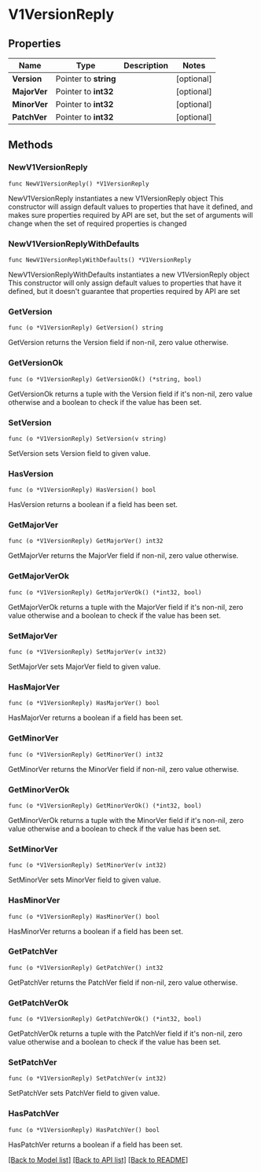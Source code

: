# V1VersionReply

## Properties

Name | Type | Description | Notes
------------ | ------------- | ------------- | -------------
**Version** | Pointer to **string** |  | [optional] 
**MajorVer** | Pointer to **int32** |  | [optional] 
**MinorVer** | Pointer to **int32** |  | [optional] 
**PatchVer** | Pointer to **int32** |  | [optional] 

## Methods

### NewV1VersionReply

`func NewV1VersionReply() *V1VersionReply`

NewV1VersionReply instantiates a new V1VersionReply object
This constructor will assign default values to properties that have it defined,
and makes sure properties required by API are set, but the set of arguments
will change when the set of required properties is changed

### NewV1VersionReplyWithDefaults

`func NewV1VersionReplyWithDefaults() *V1VersionReply`

NewV1VersionReplyWithDefaults instantiates a new V1VersionReply object
This constructor will only assign default values to properties that have it defined,
but it doesn't guarantee that properties required by API are set

### GetVersion

`func (o *V1VersionReply) GetVersion() string`

GetVersion returns the Version field if non-nil, zero value otherwise.

### GetVersionOk

`func (o *V1VersionReply) GetVersionOk() (*string, bool)`

GetVersionOk returns a tuple with the Version field if it's non-nil, zero value otherwise
and a boolean to check if the value has been set.

### SetVersion

`func (o *V1VersionReply) SetVersion(v string)`

SetVersion sets Version field to given value.

### HasVersion

`func (o *V1VersionReply) HasVersion() bool`

HasVersion returns a boolean if a field has been set.

### GetMajorVer

`func (o *V1VersionReply) GetMajorVer() int32`

GetMajorVer returns the MajorVer field if non-nil, zero value otherwise.

### GetMajorVerOk

`func (o *V1VersionReply) GetMajorVerOk() (*int32, bool)`

GetMajorVerOk returns a tuple with the MajorVer field if it's non-nil, zero value otherwise
and a boolean to check if the value has been set.

### SetMajorVer

`func (o *V1VersionReply) SetMajorVer(v int32)`

SetMajorVer sets MajorVer field to given value.

### HasMajorVer

`func (o *V1VersionReply) HasMajorVer() bool`

HasMajorVer returns a boolean if a field has been set.

### GetMinorVer

`func (o *V1VersionReply) GetMinorVer() int32`

GetMinorVer returns the MinorVer field if non-nil, zero value otherwise.

### GetMinorVerOk

`func (o *V1VersionReply) GetMinorVerOk() (*int32, bool)`

GetMinorVerOk returns a tuple with the MinorVer field if it's non-nil, zero value otherwise
and a boolean to check if the value has been set.

### SetMinorVer

`func (o *V1VersionReply) SetMinorVer(v int32)`

SetMinorVer sets MinorVer field to given value.

### HasMinorVer

`func (o *V1VersionReply) HasMinorVer() bool`

HasMinorVer returns a boolean if a field has been set.

### GetPatchVer

`func (o *V1VersionReply) GetPatchVer() int32`

GetPatchVer returns the PatchVer field if non-nil, zero value otherwise.

### GetPatchVerOk

`func (o *V1VersionReply) GetPatchVerOk() (*int32, bool)`

GetPatchVerOk returns a tuple with the PatchVer field if it's non-nil, zero value otherwise
and a boolean to check if the value has been set.

### SetPatchVer

`func (o *V1VersionReply) SetPatchVer(v int32)`

SetPatchVer sets PatchVer field to given value.

### HasPatchVer

`func (o *V1VersionReply) HasPatchVer() bool`

HasPatchVer returns a boolean if a field has been set.


[[Back to Model list]](../README.md#documentation-for-models) [[Back to API list]](../README.md#documentation-for-api-endpoints) [[Back to README]](../README.md)


